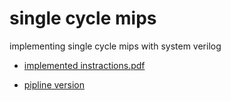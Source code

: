 # single cycle mips 

implementing single cycle mips with system verilog 

- [implemented instractions.pdf](Doc/doc_16.pdf)

- [pipline version](https://github.com/abdo1819/pipline_mips) 
